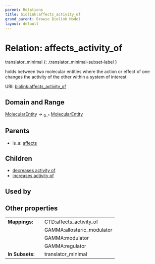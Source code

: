```yaml
---
parent: Relations
title: biolink:affects_activity_of
grand_parent: Browse Biolink Model
layout: default
---
```


# Relation: affects_activity_of

translator_minimal
{: .translator_minimal-subset-label }


holds between two molecular entities where the action or effect of one changes the activity of the other within a system of interest

URI: [biolink:affects_activity_of](https://w3id.org/biolink/vocab/affects_activity_of)

## Domain and Range

[MolecularEntity](MolecularEntity.md) ->  <sub>0..*</sub> [MolecularEntity](MolecularEntity.md)

## Parents

 *  is_a: [affects](affects.md)

## Children

 *  [decreases activity of](decreases_activity_of.md)
 *  [increases activity of](increases_activity_of.md)

## Used by


## Other properties

|  |  |  |
| --- | --- | --- |
| **Mappings:** | | CTD:affects_activity_of |
|  | | GAMMA:allosteric_modulator |
|  | | GAMMA:modulator |
|  | | GAMMA:regulator |
| **In Subsets:** | | translator_minimal |

